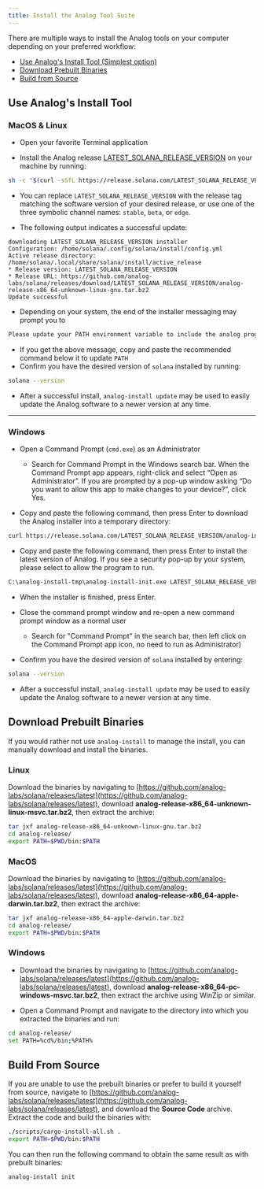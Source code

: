 ```yaml
---
title: Install the Analog Tool Suite
---
```


There are multiple ways to install the Analog tools on your computer
depending on your preferred workflow:

- [Use Analog's Install Tool (Simplest option)](#use-solanas-install-tool)
- [Download Prebuilt Binaries](#download-prebuilt-binaries)
- [Build from Source](#build-from-source)

## Use Analog's Install Tool

### MacOS & Linux

- Open your favorite Terminal application

- Install the Analog release
  [LATEST_SOLANA_RELEASE_VERSION](https://github.com/analog-labs/solana/releases/tag/LATEST_SOLANA_RELEASE_VERSION) on your
  machine by running:

```bash
sh -c "$(curl -sSfL https://release.solana.com/LATEST_SOLANA_RELEASE_VERSION/install)"
```

- You can replace `LATEST_SOLANA_RELEASE_VERSION` with the release tag matching
  the software version of your desired release, or use one of the three symbolic
  channel names: `stable`, `beta`, or `edge`.

- The following output indicates a successful update:

```text
downloading LATEST_SOLANA_RELEASE_VERSION installer
Configuration: /home/solana/.config/solana/install/config.yml
Active release directory: /home/solana/.local/share/solana/install/active_release
* Release version: LATEST_SOLANA_RELEASE_VERSION
* Release URL: https://github.com/analog-labs/solana/releases/download/LATEST_SOLANA_RELEASE_VERSION/analog-release-x86_64-unknown-linux-gnu.tar.bz2
Update successful
```

- Depending on your system, the end of the installer messaging may prompt you
  to

```bash
Please update your PATH environment variable to include the analog programs:
```

- If you get the above message, copy and paste the recommended command below
  it to update `PATH`
- Confirm you have the desired version of `solana` installed by running:

```bash
solana --version
```

- After a successful install, `analog-install update` may be used to easily
  update the Analog software to a newer version at any time.

---

### Windows

- Open a Command Prompt (`cmd.exe`) as an Administrator

  - Search for Command Prompt in the Windows search bar. When the Command
    Prompt app appears, right-click and select “Open as Administrator”.
    If you are prompted by a pop-up window asking “Do you want to allow this app to
    make changes to your device?”, click Yes.

- Copy and paste the following command, then press Enter to download the Analog
  installer into a temporary directory:

```bash
curl https://release.solana.com/LATEST_SOLANA_RELEASE_VERSION/analog-install-init-x86_64-pc-windows-msvc.exe --output C:\analog-install-tmp\analog-install-init.exe --create-dirs
```

- Copy and paste the following command, then press Enter to install the latest
  version of Analog. If you see a security pop-up by your system, please select
  to allow the program to run.

```bash
C:\analog-install-tmp\analog-install-init.exe LATEST_SOLANA_RELEASE_VERSION
```

- When the installer is finished, press Enter.

- Close the command prompt window and re-open a new command prompt window as a
  normal user
  - Search for "Command Prompt" in the search bar, then left click on the
    Command Prompt app icon, no need to run as Administrator)
- Confirm you have the desired version of `solana` installed by entering:

```bash
solana --version
```

- After a successful install, `analog-install update` may be used to easily
  update the Analog software to a newer version at any time.

## Download Prebuilt Binaries

If you would rather not use `analog-install` to manage the install, you can
manually download and install the binaries.

### Linux

Download the binaries by navigating to
[https://github.com/analog-labs/solana/releases/latest](https://github.com/analog-labs/solana/releases/latest),
download **analog-release-x86_64-unknown-linux-msvc.tar.bz2**, then extract the
archive:

```bash
tar jxf analog-release-x86_64-unknown-linux-gnu.tar.bz2
cd analog-release/
export PATH=$PWD/bin:$PATH
```

### MacOS

Download the binaries by navigating to
[https://github.com/analog-labs/solana/releases/latest](https://github.com/analog-labs/solana/releases/latest),
download **analog-release-x86_64-apple-darwin.tar.bz2**, then extract the
archive:

```bash
tar jxf analog-release-x86_64-apple-darwin.tar.bz2
cd analog-release/
export PATH=$PWD/bin:$PATH
```

### Windows

- Download the binaries by navigating to
  [https://github.com/analog-labs/solana/releases/latest](https://github.com/analog-labs/solana/releases/latest),
  download **analog-release-x86_64-pc-windows-msvc.tar.bz2**, then extract the
  archive using WinZip or similar.

- Open a Command Prompt and navigate to the directory into which you extracted
  the binaries and run:

```bash
cd analog-release/
set PATH=%cd%/bin;%PATH%
```

## Build From Source

If you are unable to use the prebuilt binaries or prefer to build it yourself
from source, navigate to
[https://github.com/analog-labs/solana/releases/latest](https://github.com/analog-labs/solana/releases/latest),
and download the **Source Code** archive. Extract the code and build the
binaries with:

```bash
./scripts/cargo-install-all.sh .
export PATH=$PWD/bin:$PATH
```

You can then run the following command to obtain the same result as with
prebuilt binaries:

```bash
analog-install init
```
